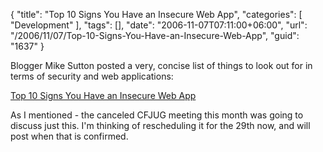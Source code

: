 {
	"title": "Top 10 Signs You Have an Insecure Web App",
	"categories": [
		"Development"
	],
	"tags": [],
	"date": "2006-11-07T07:11:00+06:00",
	"url": "/2006/11/07/Top-10-Signs-You-Have-an-Insecure-Web-App",
	"guid": "1637"
}

Blogger Mike Sutton posted a very, concise list of things to look out for in terms of security and web applications:

<a href="http://portal.spidynamics.com/blogs/msutton/archive/2006/11/01/Top-10-Signs-You-Have-an-Insecure-Web-App.aspx">Top 10 Signs You Have an Insecure Web App</a>

As I mentioned - the canceled CFJUG meeting this month was going to discuss just this. I'm thinking of rescheduling it for the 29th now, and will post when that is confirmed.